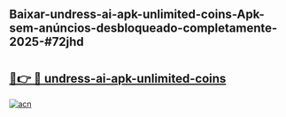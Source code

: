 ## Baixar-undress-ai-apk-unlimited-coins-Apk-sem-anúncios-desbloqueado-completamente-2025-#72jhd

# <h2><a href="https://ainizakaria.my?title=undress-ai-apk-unlimited-coins&ref=20M">🔗👉 🔴 undress-ai-apk-unlimited-coins</a></h2>

[![acn](https://github.com/user-attachments/assets/0f9c940e-d8b0-45ae-aac7-cd30a18b3e1c)](https://ainizakaria.my?title=undress-ai-apk-unlimited-coins&ref=20M)

